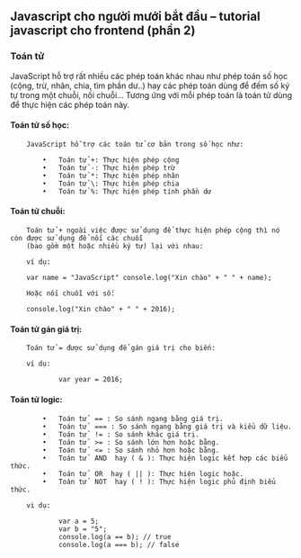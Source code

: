 ﻿## Javascript cho người mưới bắt đầu – tutorial javascript cho frontend (phần 2)

### Toán tử
JavaScript hỗ trợ rất nhiều các phép toán khác nhau như phép toán số học (cộng, trừ, nhân, chia, tìm phần dư..) hay các phép toán dùng để đếm số ký tự trong một chuỗi, nối chuỗi... Tương ứng với mỗi phép toán là toán tử dùng để thực hiện các phép toán này.

####    Toán tử số học: 
        JavaScript hỗ trợ các toán tử cơ bản trong số học như:

            •	Toán tử +: Thực hiện phép cộng
            •	Toán tử -: Thực hiện phép trừ
            •	Toán tử *: Thực hiện phép nhân
            •	Toán tử \: Thực hiện phép chia
            •	Toán tử %: Thực hiện phép tính phần dư

####    Toán tử chuỗi: 
        Toán tử + ngoài việc được sử dụng để thực hiện phép cộng thì nó còn được sử dụng để nối các chuỗi
        (bao gồm một hoặc nhiều ký tự) lại với nhau:

        ví dụ: 
```
    var name = "JavaScript" console.log("Xin chào" + " " + name);

    Hoặc nối chuỗi với số:

    console.log("Xin chào" + " " + 2016);
```

####    Toán tử gán giá trị: 
        Toán tử = được sử dụng để gán giá trị cho biến:

        ví dụ:
```
            var year = 2016;
```

####    Toán tử logic: 
            •	Toán tử  == : So sánh ngang bằng giá trị.
            •	Toán tử  === : So sánh ngang bằng giá trị và kiểu dữ liệu.
            •	Toán tử  != : So sánh khác giá trị.
            •	Toán tử  >= : So sánh lớn hơn hoặc bằng.
            •	Toán tử  <= : So sánh nhỏ hơn hoặc bằng.
            •	Toán tử  AND  hay ( & ): Thực hiện logic kết hợp các biểu thức.
            •	Toán tử  OR  hay ( || ): Thực hiện logic hoặc.
            •	Toán tử  NOT  hay ( ! ): Thực hiện logic phủ định biểu thức.

        vi dụ:
```
            var a = 5; 
            var b = "5"; 
            console.log(a == b); // true 
            console.log(a === b); // false
```


